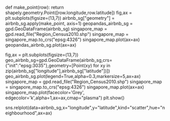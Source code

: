 def make_point(row):
return shapely.geometry.Point([row.longitude,row.latitude])
fig,ax = plt.subplots(figsize=(13,7))
airbnb_sg["geometry"] = airbnb_sg.apply(make_point, axis=1)
geopandas_airbnb_sg = gpd.GeoDataFrame(airbnb_sg)
singapore_map = gpd.read_file("Region_Census2010.shp")
singapore_map = singapore_map.to_crs("epsg:4326")
singapore_map.plot(ax=ax)
geopandas_airbnb_sg.plot(ax=ax)

fig,ax = plt.subplots(figsize=(13,7))
geo_airbnb_sg=gpd.GeoDataFrame(airbnb_sg,crs={"init":"epsg:3035"},geometry=[Point(xy) for xy in zip(airbnb_sg["longitude"],airbnb_sg["latitude"])])
geo_airbnb_sg.plot(legend=True,alpha=0.3,markersize=5,ax=ax)
singapore_map = gpd.read_file("Region_Census2010.shp")
singapore_map = singapore_map.to_crs("epsg:4326")
singapore_map.plot(ax=ax)
singapore_map.plot(facecolor='Grey', edgecolor='k',alpha=1,ax=ax,cmap="plasma")
plt.show()

sns.relplot(data=airbnb_sg,x="longitude",y="latitude",kind="scatter",hue="neighbourhood",ax=ax)
